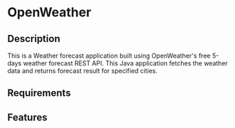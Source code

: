 # OpenWeather

## Description
This is a Weather forecast application built using OpenWeather's free 5-days weather forecast REST API. This Java application fetches the weather data and returns forecast result for specified cities.

## Requirements

## Features
